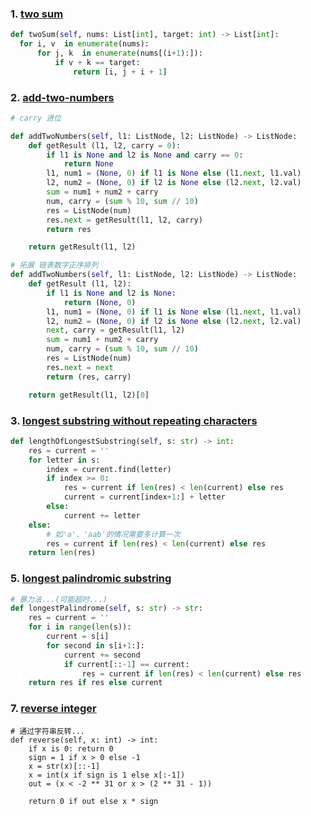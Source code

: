 ### 1. [two sum](https://leetcode-cn.com/problems/two-sum/)
```py
def twoSum(self, nums: List[int], target: int) -> List[int]:
  for i, v  in enumerate(nums):
      for j, k  in enumerate(nums[(i+1):]):
          if v + k == target:
              return [i, j + i + 1]
```

### 2. [add-two-numbers](https://leetcode-cn.com/problems/add-two-numbers/)
```py
# carry 进位

def addTwoNumbers(self, l1: ListNode, l2: ListNode) -> ListNode:
    def getResult (l1, l2, carry = 0):
        if l1 is None and l2 is None and carry == 0:
            return None
        l1, num1 = (None, 0) if l1 is None else (l1.next, l1.val)
        l2, num2 = (None, 0) if l2 is None else (l2.next, l2.val)
        sum = num1 + num2 + carry
        num, carry = (sum % 10, sum // 10)
        res = ListNode(num)
        res.next = getResult(l1, l2, carry)
        return res

    return getResult(l1, l2)

# 拓展 链表数字正序排列
def addTwoNumbers(self, l1: ListNode, l2: ListNode) -> ListNode:
    def getResult (l1, l2):
        if l1 is None and l2 is None:
            return (None, 0)
        l1, num1 = (None, 0) if l1 is None else (l1.next, l1.val)
        l2, num2 = (None, 0) if l2 is None else (l2.next, l2.val)
        next, carry = getResult(l1, l2)
        sum = num1 + num2 + carry
        num, carry = (sum % 10, sum // 10)
        res = ListNode(num)
        res.next = next
        return (res, carry)

    return getResult(l1, l2)[0]
```

### 3. [longest substring without repeating characters](https://leetcode-cn.com/problems/longest-substring-without-repeating-characters/)
```py
def lengthOfLongestSubstring(self, s: str) -> int:
    res = current = ''
    for letter in s:
        index = current.find(letter)
        if index >= 0:
            res = current if len(res) < len(current) else res
            current = current[index+1:] + letter
        else:
            current += letter
    else:
        # 如'a'、'aab'的情况需要多计算一次
        res = current if len(res) < len(current) else res
    return len(res)
```

### 5. [longest palindromic substring](https://leetcode-cn.com/problems/longest-palindromic-substring)
```py
# 暴力法...(可能超时...)
def longestPalindrome(self, s: str) -> str:
    res = current = ''
    for i in range(len(s)):
        current = s[i]
        for second in s[i+1:]:
            current += second
            if current[::-1] == current:
                res = current if len(res) < len(current) else res
    return res if res else current
```

### 7. [reverse integer](https://leetcode-cn.com/problems/reverse-integer)
```
# 通过字符串反转...
def reverse(self, x: int) -> int:
    if x is 0: return 0
    sign = 1 if x > 0 else -1
    x = str(x)[::-1]
    x = int(x if sign is 1 else x[:-1])
    out = (x < -2 ** 31 or x > (2 ** 31 - 1))

    return 0 if out else x * sign
```